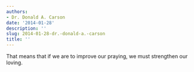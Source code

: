 ```yaml
---
authors:
- Dr. Donald A. Carson
date: '2014-01-28'
description: ''
slug: 2014-01-28-dr.-donald-a.-carson
title: ''
---
```

That means that if we are to improve our praying, we must strengthen our loving.



